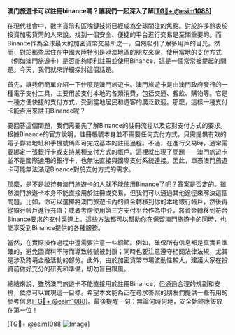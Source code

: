 **澳门旅遊卡可以註冊binance嗎？讓我們一起深入了解[[TG💪+ @esim1088](https://t.me/s/esim1088)]**

在現代社會中，數字貨幣和區塊鏈技術已經成為全球關注的焦點。對於許多熱衷於投資加密貨幣的人來說，找到一個安全、便捷的平台進行交易是至關重要的。而Binance作為全球最大的加密貨幣交易所之一，自然吸引了眾多用戶的目光。然而，對於那些居住在中國大陸特別是港澳地區的朋友來說，使用當地的支付方式（例如澳門旅遊卡）是否能夠順利註冊並使用Binance，這是一個常常被提起的問題。今天，我們就來詳細探討這個話題。

首先，讓我們簡單介紹一下什麼是澳門旅遊卡。澳門旅遊卡是由澳門政府發行的一種電子支付工具，主要用於支付本地的各類消費，包括交通、餐飲、購物等。它是一種方便快捷的支付方式，受到當地居民和遊客的廣泛歡迎。那麼，這樣一種支付卡能否用來註冊Binance呢？

要回答這個問題，我們需要先了解Binance的註冊流程以及它對支付方式的要求。根據Binance的官方說明，註冊帳號本身並不需要任何支付方式，只需提供有效的電子郵箱地址和手機號碼即可完成基本的註冊過程。不過，在進行交易時，通常需要綁定一張銀行卡或支持某種支付方式的帳戶。這裡就出現了問題——澳門旅遊卡並不是國際通用的銀行卡，也無法直接與國際支付系統連接。因此，單憑澳門旅遊卡可能無法滿足Binance對於支付方式的需求。

那麼，是不是說持有澳門旅遊卡的人就不能使用Binance了呢？答案是否定的。雖然澳門旅遊卡本身不能直接用於註冊或交易，但我們可以通過其他途徑來解決這個問題。比如，你可以選擇將澳門旅遊卡內的資金轉移到你的本地銀行帳戶，然後再從銀行帳戶進行充值；或者考慮使用第三方支付平台作為中介，將資金轉移到符合Binance要求的支付渠道上。這些方法都可以幫助你在保留澳門旅遊卡的同時，也能享受到Binance提供的各種服務。

當然，在實際操作過程中還需要注意一些細節。例如，確保所有信息都是真實且準確的，避免因資料不符而導致帳號被封鎖；同時也要注意遵守相關法律法規，尤其是涉及跨境金融活動的部分。此外，由於加密貨幣市場波動性較大，建議大家在投資前做好充分的研究和準備，切勿盲目跟風。

總結來說，雖然澳門旅遊卡不能直接用於註冊Binance，但通過合理的規劃和安排，依然可以實現這一目標。希望本文能為正在尋求答案的朋友們提供一些有用的參考信息[[TG💪+ @esim1088](https://t.me/s/esim1088)]。最後提醒一句：無論何時何地，安全始終應該放在第一位！

[[TG💪+ @esim1088](https://t.me/s/esim1088) ![Image](https://i.postimg.cc/4NQfJmqS/Snipaste-2025-05-13-00-14-12.png)]